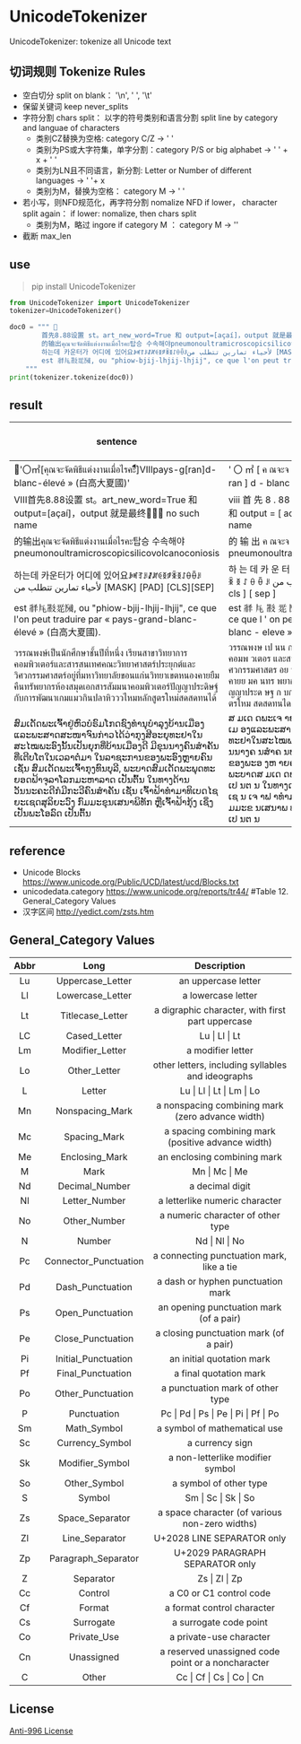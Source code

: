 # UnicodeTokenizer

UnicodeTokenizer: tokenize all Unicode text

## 切词规则 Tokenize Rules
* 空白切分 split on blank： '\n', ' ', '\t'
* 保留关键词 keep never_splits
* 字符分割 chars split： 以字的符号类别和语言分割 split line by category and languae of characters
    - 类别CZ替换为空格:  category C/Z  -> ' '
    - 类别为PS或大字符集，单字分割：category P/S or big alphabet  -> ' ' + x + ' '
    - 类别为LN且不同语言，新分割: Letter or Number of different languages ->  ' '+ x
    - 类别为M，替换为空格： category M -> ' '
* 若小写，则NFD规范化，再字符分割  nomalize NFD if lower， character split again： if lower: nomalize, then chars split 
    - 类别为M，略过 ingore if category M ： category M -> ''
* 截断 max_len


## use
> pip install UnicodeTokenizer

```python
from UnicodeTokenizer import UnicodeTokenizer
tokenizer=UnicodeTokenizer()

doc0 = """ 
        首先8.88设置 st。art_new_word=True 和 output=[açaí]，output 就是最终 no such name"
        的输出คุณจะจัดพิธีแต่งงานเมื่อไรคะ탑승 수속해야pneumonoultramicroscopicsilicovolcanoconiosis"
        하는데 카운터가 어디에 있어요ꆃꎭꆈꌠꊨꏦꏲꅉꆅꉚꅉꋍꂷꂶꌠلأحياء تمارين تتطلب من [MASK] [PAD] [CLS][SEP]
        est 𗴂𗹭𘜶𗴲𗂧, ou "phiow-bjij-lhjij-lhjij", ce que l'on peut traduire par « pays-grand-blanc-élevé » (白高大夏國). 
    """
print(tokenizer.tokenize(doc0))
```

## result 

| sentence                                                                                                                                                                                                                                                                                                                  | UnicodeTokenizer                                                                                                                                                                                                                                                                                                                                                                                           | Unicode Tokens Length | BertBasicTokenizer                                                                                                                                                                                                                                                                                                       | Bert Tokens length |
|---------------------------------------------------------------------------------------------------------------------------------------------------------------------------------------------------------------------------------------------------------------------------------------------------------------------------|------------------------------------------------------------------------------------------------------------------------------------------------------------------------------------------------------------------------------------------------------------------------------------------------------------------------------------------------------------------------------------------------------------|-----------------------|--------------------------------------------------------------------------------------------------------------------------------------------------------------------------------------------------------------------------------------------------------------------------------------------------------------------------|--------------------|
|  '〇㎡[คุณจะจัดพิธีแต่งงานเมื่อไรคะัีิ์ื็ํึ]Ⅷpays-g[ran]d-blanc-élevé » (白高大夏國)'                                                                                                                                                                                                                                                   | ' 〇 ㎡ [ ค ณจะจ ดพ ธ แต งงานเม อไรคะ ]   ⅷ pays - g [ ran ] d - blanc - eleve » ( 白 高 大 夏 國 ) '                                                                                                                                                                                                                                                                                                      | 33                    | ' 〇㎡ [ คณจะจดพธแตงงานเมอไรคะ ] ⅷpays - g [ ran ] d - blanc - eleve » ( 白 高 大 夏 國 ) '                                                                                                                                                                                                                              | 25                 |
| Ⅷ首先8.88设置   st。art_new_word=True 和 output=[açaí]，output 就是最终 no such name                                                                                                                                                                                                                                    | ⅷ 首 先 8 . 88 设 置 st 。 art _ new _ word = true 和 output = [   acai ] ， output 就 是 最 终 no such name                                                                                                                                                                                                                                                                                               | 32                    | ⅷ 首 先 8 . 88 设 置 st 。 art _ new _ word = true 和 output = [   acai ] ， output 就 是 最 终 no such name                                                                                                                                                                                                             | 32                 |
| 的输出คุณจะจัดพิธีแต่งงานเมื่อไรคะ탑승 수속해야pneumonoultramicroscopicsilicovolcanoconiosis                                                                                                                                                                                                                                     | 的 输 出 ค ณจะจ ดพ ธ แต งงานเม อไรคะ 탑 승 수 속 해 야   pneumonoultramicroscopicsilicovolcanoconiosis                                                                                                                                                                                                                                                                                                     | 17                    | 的 输 出 คณจะจดพธแตงงานเมอไรคะ탑승 수속해야pneumonoultramicroscopicsilicovolcanoconiosis                                                                                                                                                                                                                                 | 5                  |
| 하는데 카운터가 어디에 있어요ꆃꎭꆈꌠꊨꏦꏲꅉꆅꉚꅉꋍꂷꂶꌠلأحياء تمارين تتطلب من [MASK] [PAD] [CLS][SEP]                                                                                                                                                                                                                 | 하 는 데 카 운 터 가 어 디 에 있 어 요 ꆃ ꎭ ꆈ ꌠ ꊨ ꏦ ꏲ ꅉ ꆅ ꉚ ꅉ ꋍ ꂷ ꂶ ꌠ لاحياء تمارين تتطلب من [MASK] [PAD] [ cls ] [ sep ]                                                                                                                                                                                                                                                                    | 40                    | 하는데 카운터가 어디에 있어요ꆃꎭꆈꌠꊨꏦꏲꅉꆅꉚꅉꋍꂷꂶꌠلاحياء تمارين تتطلب من [MASK] [PAD] [ cls ] [ sep ]                                                                                                                                                                                                           | 15                 |
| est   𗴂𗹭𘜶𗴲𗂧, ou   "phiow-bjij-lhjij-lhjij", ce que l'on peut traduire par «   pays-grand-blanc-élevé » (白高大夏國).                                                                                                                                                                                                      | est 𗴂 𗹭 𘜶 𗴲 𗂧 , ou "   phiow - bjij - lhjij - lhjij " , ce que l ' on peut traduire par « pays   - grand - blanc - eleve » ( 白 高 大 夏 國 ) .                                                                                                                                                                                                                                                            | 43                    | est 𗴂𗹭𘜶𗴲𗂧 , ou "   phiow - bjij - lhjij - lhjij " , ce que l ' on peut traduire par « pays   - grand - blanc - eleve » ( 白 高 大 夏 國 ) .                                                                                                                                                                              | 39                 |
| วรรณพงษ์เป็นนักศึกษาชั้นปีที่หนึ่ง เรียนสาขาวิทยาการคอมพิวเตอร์และสารสนเทศคณะวิทยาศาสตร์ประยุกต์และวิศวกรรมศาสตร์อยู่ที่มหาวิทยาลัยขอนแก่นวิทยาเขตหนองคายยืมคืนทรัพยากรห้องสมุดเอกสารสัมมนาคอมพิวเตอร์ปัญญาประดิษฐ์กับการพัฒนาเกมแมวกินปลาหิวววไหมหลักสูตรใหม่สดสดทนได้                                                                                                   | วรรณพงษ เป นน กศ กษาช นป ท หน ง เร ยนสาขาว ทยาการคอมพ วเตอร และสารสนเทศคณะว ทยาศาสตร ประย กต และว ศวกรรมศาสตร อย ท มหาว ทยาล ยขอนแก นว ทยาเขตหนองคายย มค นทร พยากรห องสม ดเอกสารส มมนาคอมพ วเตอร ป ญญาประด ษฐ ก บการพ ฒนาเกมแมวก   นปลาห วววไหมหล กส ตรใหม สดสดทนได                                                                                                                                        | 44                    | วรรณพงษเปนนกศกษาชนปทหนง เรยนสาขาวทยาการคอมพวเตอรและสารสนเทศคณะวทยาศาสตรประยกตและวศวกรรมศาสตรอยทมหาวทยาลยขอนแกนวทยาเขตหนองคายยมคนทรพยากรหองสมดเอกสารสมมนาคอมพวเตอรปญญาประดษฐกบการพฒนาเกมแมวกนปลาหวววไหมหลกสตรใหมสดสดทนได                                                                                                  | 2                  |
| ສົມເດັດພະເຈົ້າຢູ່ຫົວບໍຣົມໂກດຊົງທຳນຸບຳລຸງບ້ານເມືອງແລະພະສາດສະໜາຈົນກ່າວໄດ້ວ່າກຸງສີອະຍຸທະຢາໃນສະໄໝພະອົງນັ້ນເປັນຍຸກທີ່ບ້ານເມືອງດີ   ມີຂຸນນາງຄົນສຳຄັນທີ່ເຕີບໂຕໃນເວລາຕໍ່ມາ ໃນລາຊະການຂອງພະອົງຫຼາຍຄົນ ເຊັ່ນ   ສົມເດັດພະເຈົ້າກຸງທົນບຸລີ, ພະບາດສົມເດັດພະພຸດທະຍອດຟ້າຈຸລາໂລກມະຫາລາດ ເປັນຕົ້ນ   ໃນທາງດ້ານວັນນະຄະດີກໍມີກະວີຄົນສຳຄັນ ເຊັ່ນ ເຈົ້າຟ້າທຳມາທິເບດໄຊຍະເຊດສຸລິຍະວົງ   ກົມມະຂຸນເສນາພິທັກ ຫຼືເຈົ້າຟ້າກຸ້ງ ເຊິ່ງເປັນພະໂອລົດ ເປັນຕົ້ນ | ສ ມເດ ດພະເຈ າຢ ຫ ວບ ຣ ມໂກດຊ ງທຳນ ບຳລ ງບ ານເມ ອງແລະພະສາດສະໜາຈ   ນກ າວໄດ ວ າກ ງສ ອະຍ ທະຢາໃນສະໄໝພະອ ງນ ນເປ ນຍ ກທ ບ ານເມ ອງດ ມ ຂ ນນາງຄ ນສຳຄ ນທ   ເຕ ບໂຕໃນເວລາຕ ມາ ໃນລາຊະການຂອງພະອ ງຫ າຍຄ ນ ເຊ ນ ສ ມເດ ດພະເຈ າກ ງທ ນບ ລ ,   ພະບາດສ ມເດ ດພະພ ດທະຍອດຟ າຈ ລາໂລກມະຫາລາດ ເປ ນຕ ນ ໃນທາງດ ານວ ນນະຄະດ ກ ມ ກະວ ຄ   ນສຳຄ ນ ເຊ ນ ເຈ າຟ າທຳມາທ ເບດໄຊຍະເຊດສ ລ ຍະວ ງ ກ ມມະຂ ນເສນາພ ທ ກ ຫ ເຈ າຟ າກ ງ   ເຊ ງເປ ນພະໂອລ ດ ເປ ນຕ ນ | 93                    | ສມເດດພະເຈາຢຫວບຣມໂກດຊງທຳນບຳລງບານເມອງແລະພະສາດສະໜາຈນກາວໄດວາກງສອະຍທະຢາໃນສະໄໝພະອງນນເປນຍກທບານເມອງດ   ມຂນນາງຄນສຳຄນທເຕບໂຕໃນເວລາຕມາ ໃນລາຊະການຂອງພະອງຫາຍຄນ ເຊນ ສມເດດພະເຈາກງທນບລ ,   ພະບາດສມເດດພະພດທະຍອດຟາຈລາໂລກມະຫາລາດ ເປນຕນ ໃນທາງດານວນນະຄະດກມກະວຄນສຳຄນ ເຊນ   ເຈາຟາທຳມາທເບດໄຊຍະເຊດສລຍະວງ ກມມະຂນເສນາພທກ ຫເຈາຟາກງ ເຊງເປນພະໂອລດ ເປນຕນ | 15                 |

## reference
* Unicode Blocks  https://www.unicode.org/Public/UCD/latest/ucd/Blocks.txt
* unicodedata.category https://www.unicode.org/reports/tr44/  #Table 12. General_Category Values
* 汉字区间 http://yedict.com/zsts.htm


## General_Category Values
| Abbr |          Long         |                     Description                    |
|:----:|:---------------------:|:--------------------------------------------------:|
| Lu   | Uppercase_Letter      | an uppercase letter                                |
| Ll   | Lowercase_Letter      | a lowercase letter                                 |
| Lt   | Titlecase_Letter      | a digraphic character, with first part uppercase   |
| LC   | Cased_Letter          | Lu \| Ll \| Lt                                     |
| Lm   | Modifier_Letter       | a modifier letter                                  |
| Lo   | Other_Letter          | other letters, including syllables and ideographs  |
| L    | Letter                | Lu \| Ll \| Lt \| Lm \| Lo                         |
| Mn   | Nonspacing_Mark       | a nonspacing combining mark (zero advance width)   |
| Mc   | Spacing_Mark          | a spacing combining mark (positive advance width)  |
| Me   | Enclosing_Mark        | an enclosing combining mark                        |
| M    | Mark                  | Mn \| Mc \| Me                                     |
| Nd   | Decimal_Number        | a decimal digit                                    |
| Nl   | Letter_Number         | a letterlike numeric character                     |
| No   | Other_Number          | a numeric character of other type                  |
| N    | Number                | Nd \| Nl \| No                                     |
| Pc   | Connector_Punctuation | a connecting punctuation mark, like a tie          |
| Pd   | Dash_Punctuation      | a dash or hyphen punctuation mark                  |
| Ps   | Open_Punctuation      | an opening punctuation mark (of a pair)            |
| Pe   | Close_Punctuation     | a closing punctuation mark (of a pair)             |
| Pi   | Initial_Punctuation   | an initial quotation mark                          |
| Pf   | Final_Punctuation     | a final quotation mark                             |
| Po   | Other_Punctuation     | a punctuation mark of other type                   |
| P    | Punctuation           | Pc \| Pd \| Ps \| Pe \| Pi \| Pf \| Po             |
| Sm   | Math_Symbol           | a symbol of mathematical use                       |
| Sc   | Currency_Symbol       | a currency sign                                    |
| Sk   | Modifier_Symbol       | a non-letterlike modifier symbol                   |
| So   | Other_Symbol          | a symbol of other type                             |
| S    | Symbol                | Sm \| Sc \| Sk \| So                               |
| Zs   | Space_Separator       | a space character (of various non-zero widths)     |
| Zl   | Line_Separator        | U+2028 LINE SEPARATOR only                         |
| Zp   | Paragraph_Separator   | U+2029 PARAGRAPH SEPARATOR only                    |
| Z    | Separator             | Zs \| Zl \| Zp                                     |
| Cc   | Control               | a C0 or C1 control code                            |
| Cf   | Format                | a format control character                         |
| Cs   | Surrogate             | a surrogate code point                             |
| Co   | Private_Use           | a private-use character                            |
| Cn   | Unassigned            | a reserved unassigned code point or a noncharacter |
| C    | Other                 | Cc \| Cf \| Cs \| Co \| Cn                         |


## License
[Anti-996 License](https://github.com/996icu/996.ICU/blob/master/LICENSE)
